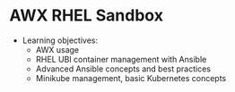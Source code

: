 # AWX RHEL Sandbox
- Learning objectives:
    - AWX usage
    - RHEL UBI container management with Ansible
    - Advanced Ansible concepts and best practices
    - Minikube management, basic Kubernetes concepts